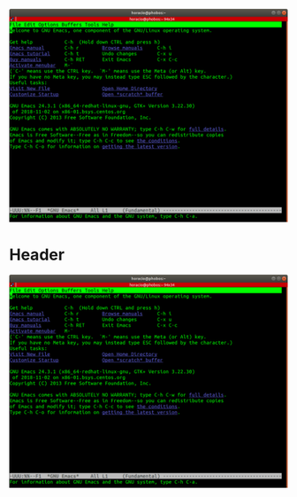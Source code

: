 ![Emacs](/uploads/emacs/emacs.png "Emacs")<!-- TITLE: Install -->
<!-- SUBTITLE: A quick summary of Install -->

# Header

![Emacs](/uploads/emacs/emacs.png "Emacs")